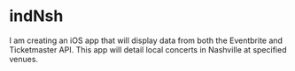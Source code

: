 # indNsh

I am creating an iOS app that will display data from both the Eventbrite and Ticketmaster API. This app will detail local concerts in Nashville at specified venues.
